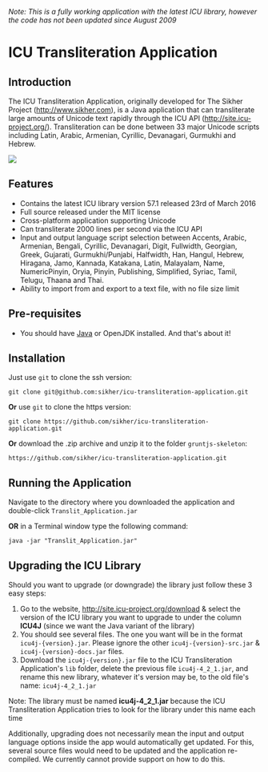 _Note: This is a fully working application with the latest ICU library, however the code has not been updated since August 2009_

# ICU Transliteration Application
## Introduction
The ICU Transliteration Application, originally developed for The Sikher Project (http://www.sikher.com), is a Java application that can transliterate large amounts of Unicode text rapidly through the ICU API (http://site.icu-project.org/). Transliteration can be done between 33 major Unicode scripts including Latin, Arabic, Armenian, Cyrillic, Devanagari, Gurmukhi and Hebrew.

![](http://www.sikher.com/wp-content/downloads/gallery/icu-transliteration/icu-transliteration.jpg)

## Features
* Contains the latest ICU library version 57.1 released 23rd of March 2016
* Full source released under the MIT license
* Cross-platform application supporting Unicode
* Can transliterate 2000 lines per second via the ICU API
* Input and output language script selection between Accents, Arabic, Armenian, Bengali, Cyrillic, Devanagari, Digit, Fullwidth, Georgian, Greek, Gujarati, Gurmukhi/Punjabi, Halfwidth, Han, Hangul, Hebrew, Hiragana, Jamo, Kannada, Katakana, Latin, Malayalam, Name, NumericPinyin, Oryia, Pinyin, Publishing, Simplified, Syriac, Tamil, Telugu, Thaana and Thai.
* Ability to import from and export to a text file, with no file size limit

## Pre-requisites
* You should have [Java](https://java.com/en/download/) or OpenJDK installed. And that's about it!

## Installation
Just use `git` to clone the ssh version:

    git clone git@github.com:sikher/icu-transliteration-application.git

**Or** use `git` to clone the https version:

    git clone https://github.com/sikher/icu-transliteration-application.git

**Or** download the .zip archive and unzip it to the folder `gruntjs-skeleton`:

    https://github.com/sikher/icu-transliteration-application.git

## Running the Application

Navigate to the directory where you downloaded the application and double-click `Translit_Application.jar`

**OR** in a Terminal window type the following command:

    java -jar "Translit_Application.jar"

## Upgrading the ICU Library

Should you want to upgrade (or downgrade) the library just follow these 3 easy steps:

1. Go to the website, http://site.icu-project.org/download & select the version of the ICU library you want to upgrade to under the column **ICU4J** (since we want the Java variant of the library)
2. You should see several files. The one you want will be in the format `icu4j-{version}.jar`. Please ignore the other `icu4j-{version}-src.jar` & `icu4j-{version}-docs.jar` files.
3. Download the `icu4j-{version}.jar` file to the ICU Transliteration Application's `lib` folder, delete the previous file `icu4j-4_2_1.jar`, and rename this new library, whatever it's version may be, to the old file's name: `icu4j-4_2_1.jar`

Note: The library must be named **icu4j-4_2_1.jar** because the ICU Transliteration Application tries to look for the library under this name each time

Additionally, upgrading does not necessarily mean the input and output language options inside the app would automatically get updated. For this, several source files would need to be updated and the application re-compiled. We currently cannot provide support on how to do this.
